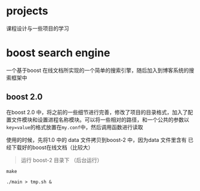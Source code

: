 # projects
课程设计与一些项目的学习

# boost search engine
一个基于boost 在线文档所实现的一个简单的搜索引擎，随后加入到博客系统的搜索框架中

## boost 2.0

在boost 2.0 中，将之前的一些细节进行完善，修改了项目的目录格式，加入了配置文件模块和设置进程名称模块。可以将一些相对的路径，和一个公共的参数以`key=value`的格式放置在`my.conf`中，然后调用函数进行读取

使用的时候，先将1.0 中的 data 文件拷贝到boost-2 中，因为data 文件里含有 已经下载好的boost在线文档（比较大）

> 运行 boost-2 目录下 （后台运行）

`make`

`./main > tmp.sh &`


